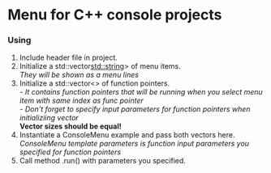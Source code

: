 # Menu for C++ console projects

### Using
1. Include header file in project.
2. Initialize a std::vector<std::string>> of menu items.
   </br>*They will be shown as a menu lines*
3. Initialize a std::vector<> of function pointers.
   </br>*- It contains function pointers that will be running
   when you select menu item with same index as func pointer*
   </br>*- Don't forget to specify input parameters
   for function pointers when initializiing vector*
   </br>**Vector sizes should be equal!**
5. Instantiate a ConsoleMenu example and pass both vectors here.
   </br>*ConsoleMenu template parameters is function input parameters
   you specified for function pointers*
7. Call method .run() with parameters you specified.

